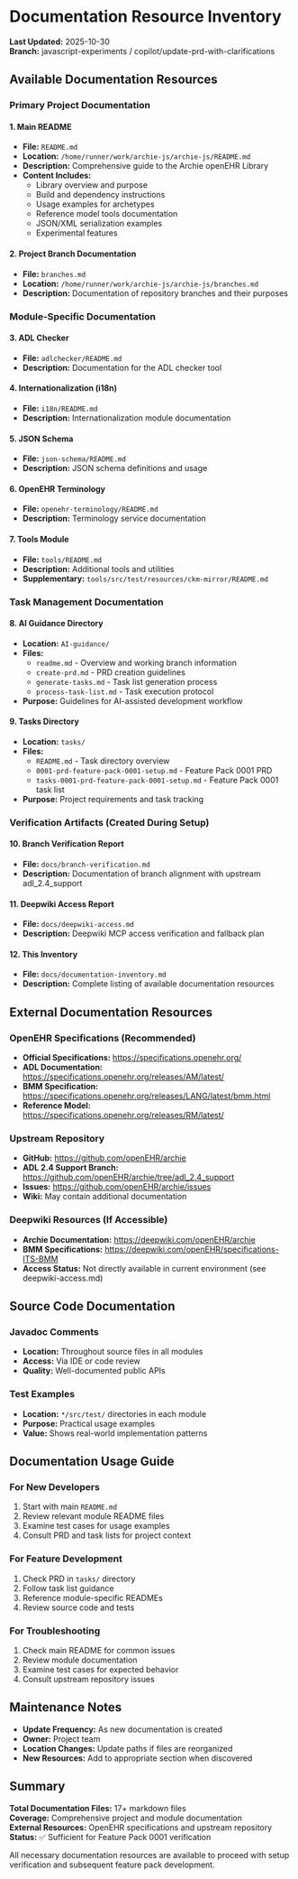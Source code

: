 # Documentation Resource Inventory

**Last Updated:** 2025-10-30  
**Branch:** javascript-experiments / copilot/update-prd-with-clarifications

## Available Documentation Resources

### Primary Project Documentation

#### 1. Main README
- **File:** `README.md`
- **Location:** `/home/runner/work/archie-js/archie-js/README.md`
- **Description:** Comprehensive guide to the Archie openEHR Library
- **Content Includes:**
  - Library overview and purpose
  - Build and dependency instructions
  - Usage examples for archetypes
  - Reference model tools documentation
  - JSON/XML serialization examples
  - Experimental features

#### 2. Project Branch Documentation
- **File:** `branches.md`
- **Location:** `/home/runner/work/archie-js/archie-js/branches.md`
- **Description:** Documentation of repository branches and their purposes

### Module-Specific Documentation

#### 3. ADL Checker
- **File:** `adlchecker/README.md`
- **Description:** Documentation for the ADL checker tool

#### 4. Internationalization (i18n)
- **File:** `i18n/README.md`
- **Description:** Internationalization module documentation

#### 5. JSON Schema
- **File:** `json-schema/README.md`
- **Description:** JSON schema definitions and usage

#### 6. OpenEHR Terminology
- **File:** `openehr-terminology/README.md`
- **Description:** Terminology service documentation

#### 7. Tools Module
- **File:** `tools/README.md`
- **Description:** Additional tools and utilities
- **Supplementary:** `tools/src/test/resources/ckm-mirror/README.md`

### Task Management Documentation

#### 8. AI Guidance Directory
- **Location:** `AI-guidance/`
- **Files:**
  - `readme.md` - Overview and working branch information
  - `create-prd.md` - PRD creation guidelines
  - `generate-tasks.md` - Task list generation process
  - `process-task-list.md` - Task execution protocol
- **Purpose:** Guidelines for AI-assisted development workflow

#### 9. Tasks Directory
- **Location:** `tasks/`
- **Files:**
  - `README.md` - Task directory overview
  - `0001-prd-feature-pack-0001-setup.md` - Feature Pack 0001 PRD
  - `tasks-0001-prd-feature-pack-0001-setup.md` - Feature Pack 0001 task list
- **Purpose:** Project requirements and task tracking

### Verification Artifacts (Created During Setup)

#### 10. Branch Verification Report
- **File:** `docs/branch-verification.md`
- **Description:** Documentation of branch alignment with upstream adl_2.4_support

#### 11. Deepwiki Access Report
- **File:** `docs/deepwiki-access.md`
- **Description:** Deepwiki MCP access verification and fallback plan

#### 12. This Inventory
- **File:** `docs/documentation-inventory.md`
- **Description:** Complete listing of available documentation resources

## External Documentation Resources

### OpenEHR Specifications (Recommended)
- **Official Specifications:** https://specifications.openehr.org/
- **ADL Documentation:** https://specifications.openehr.org/releases/AM/latest/
- **BMM Specification:** https://specifications.openehr.org/releases/LANG/latest/bmm.html
- **Reference Model:** https://specifications.openehr.org/releases/RM/latest/

### Upstream Repository
- **GitHub:** https://github.com/openEHR/archie
- **ADL 2.4 Support Branch:** https://github.com/openEHR/archie/tree/adl_2.4_support
- **Issues:** https://github.com/openEHR/archie/issues
- **Wiki:** May contain additional documentation

### Deepwiki Resources (If Accessible)
- **Archie Documentation:** https://deepwiki.com/openEHR/archie
- **BMM Specifications:** https://deepwiki.com/openEHR/specifications-ITS-BMM
- **Access Status:** Not directly available in current environment (see deepwiki-access.md)

## Source Code Documentation

### Javadoc Comments
- **Location:** Throughout source files in all modules
- **Access:** Via IDE or code review
- **Quality:** Well-documented public APIs

### Test Examples
- **Location:** `*/src/test/` directories in each module
- **Purpose:** Practical usage examples
- **Value:** Shows real-world implementation patterns

## Documentation Usage Guide

### For New Developers
1. Start with main `README.md`
2. Review relevant module README files
3. Examine test cases for usage examples
4. Consult PRD and task lists for project context

### For Feature Development
1. Check PRD in `tasks/` directory
2. Follow task list guidance
3. Reference module-specific READMEs
4. Review source code and tests

### For Troubleshooting
1. Check main README for common issues
2. Review module documentation
3. Examine test cases for expected behavior
4. Consult upstream repository issues

## Maintenance Notes

- **Update Frequency:** As new documentation is created
- **Owner:** Project team
- **Location Changes:** Update paths if files are reorganized
- **New Resources:** Add to appropriate section when discovered

## Summary

**Total Documentation Files:** 17+ markdown files  
**Coverage:** Comprehensive project and module documentation  
**External Resources:** OpenEHR specifications and upstream repository  
**Status:** ✅ Sufficient for Feature Pack 0001 verification

All necessary documentation resources are available to proceed with setup verification and subsequent feature pack development.
